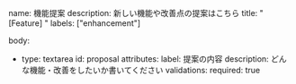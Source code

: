name: 機能提案
description: 新しい機能や改善点の提案はこちら
title: "[Feature] "
labels: ["enhancement"]

body:
  - type: textarea
    id: proposal
    attributes:
      label: 提案の内容
      description: どんな機能・改善をしたいか書いてください
    validations:
      required: true
